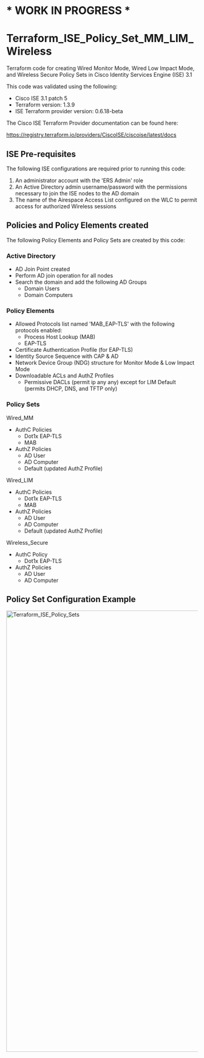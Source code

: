 # * WORK IN PROGRESS *

# Terraform_ISE_Policy_Set_MM_LIM_Wireless
Terraform code for creating Wired Monitor Mode, Wired Low Impact Mode, and Wireless Secure Policy Sets in Cisco Identity Services Engine (ISE) 3.1

This code was validated using the following:
 - Cisco ISE 3.1 patch 5
 - Terraform version: 1.3.9
 - ISE Terraform provider version: 0.6.18-beta
 
The Cisco ISE Terraform Provider documentation can be found here:

https://registry.terraform.io/providers/CiscoISE/ciscoise/latest/docs

## ISE Pre-requisites
The following ISE configurations are required prior to running this code:

1. An administrator account with the 'ERS Admin' role
2. An Active Directory admin username/password with the permissions necessary to join the ISE nodes to the AD domain
3. The name of the Airespace Access List configured on the WLC to permit access for authorized Wireless sessions

## Policies and Policy Elements created
The following Policy Elements and Policy Sets are created by this code:

### Active Directory
 - AD Join Point created
 - Perform AD join operation for all nodes
 - Search the domain and add the following AD Groups
   - Domain Users
   - Domain Computers

### Policy Elements

 - Allowed Protocols list named 'MAB_EAP-TLS' with the following protocols enabled:
   - Process Host Lookup (MAB)
   - EAP-TLS
 - Certificate Authentication Profile (for EAP-TLS)
 - Identity Source Sequence with CAP & AD
 - Network Device Group (NDG) structure for Monitor Mode & Low Impact Mode
 - Downloadable ACLs and AuthZ Profiles
   - Permissive DACLs (permit ip any any) except for LIM Default (permits DHCP, DNS, and TFTP only)

### Policy Sets

Wired_MM
 - AuthC Policies
   - Dot1x EAP-TLS
   - MAB
 - AuthZ Policies
   - AD User
   - AD Computer
   - Default (updated AuthZ Profile)

Wired_LIM
 - AuthC Policies
   - Dot1x EAP-TLS
   - MAB
 - AuthZ Policies
   - AD User
   - AD Computer
   - Default (updated AuthZ Profile)
   
Wireless_Secure
 - AuthC Policy
   - Dot1x EAP-TLS
 - AuthZ Policies
   - AD User
   - AD Computer

## Policy Set Configuration Example
<img width="1160" alt="Terraform_ISE_Policy_Sets" src="https://user-images.githubusercontent.com/103554967/223611268-56f7beaa-ccd9-4d78-b977-fab9e833d311.png">

